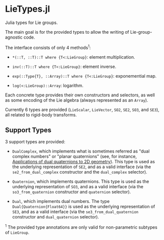 # LieTypes.jl

Julia types for Lie groups.

The main goal is for the provided types to allow the writing of Lie-group-agnostic code.

The interface consists of only 4 methods<sup>1</sup>:

 - `*(::T, ::T)::T where {T<:LieGroup}`: element multiplication.

 - `inv(::T)::T where {T<:LieGroup}`: element inverse.

 - `exp(::Type{T}, ::Array)::T where {T<:LieGroup}`: exponemential map.

 - `log(<:LieGroup)::Array`: logarithm.

Each concrete type provides their own constructors and selectors, as well as some encoding of the Lie algebra (always represented as an `Array`).

Currently 6 types are provided (`LieScalar`, `LieVector`, `SO2`, `SE2`, `SO3`, and `SE3`), all related to rigid-body transforms.


## Support Types

3 support types are provided:

 - `DualComplex`, which implements what is sometimes referred as "dual complex numbers" or "planar quaternions" (see, for instance, [Applications of dual quaternions to 2D geometry](https://en.wikipedia.org/wiki/Applications_of_dual_quaternions_to_2D_geometry)). This type is used as the underlying representation of `SE2`, and as a valid interface (via the `se2_from_dual_complex` constructor and the `dual_complex` selector).

 - `Quaternion`, which implements quaternions. This type is used as the underlying representation of `SO3`, and as a valid interface (via the `so3_from_quaternion` constructor and `quaternion` selector).

 - `Dual`, which implements dual numbers. The type `Dual{Quaternion{Float64}}` is used as the underlying representation of `SE3`, and as a valid interface (via the `se3_from_dual_quaternion` constructor and `dual_quaternion` selector).

<sup>1</sup> The provided type annotations are only valid for non-parametric subtypes of `LieGroup`.
